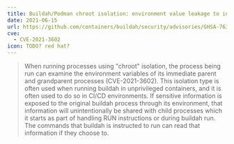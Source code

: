 ```yaml
---
title: Buildah/Podman chroot isolation: environment value leakage to intermediate processes
date: 2021-06-15
url: https://github.com/containers/buildah/security/advisories/GHSA-7638-r9r3-rmjj
cve:
  - CVE-2021-3602
icon: TODO? red hat?
---
```


> When running processes using "chroot" isolation, the process being run can examine the environment variables of its immediate parent and grandparent processes (CVE-2021-3602). This isolation type is often used when running buildah in unprivileged containers, and it is often used to do so in CI/CD environments. If sensitive information is exposed to the original buildah process through its environment, that information will unintentionally be shared with child processes which it starts as part of handling RUN instructions or during buildah run. The commands that buildah is instructed to run can read that information if they choose to.